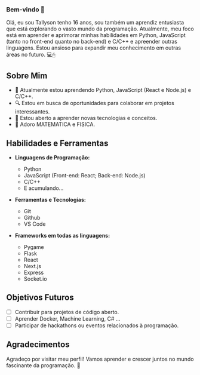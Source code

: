 ### Bem-vindo 👋

Olá, eu sou Tallyson tenho 16 anos, sou também um aprendiz entusiasta que está explorando o vasto mundo da programação. Atualmente, meu foco está em aprender e aprimorar minhas habilidades em Python, JavaScript (tanto no front-end quanto no back-end) e C/C++ e apreender outras linguagens. Estou ansioso para expandir meu conhecimento em outras áreas no futuro. 💻🖱

## Sobre Mim

- 🌱 Atualmente estou aprendendo Python, JavaScript (React e Node.js) e C/C++.
- 🔍 Estou em busca de oportunidades para colaborar em projetos interessantes.
- 🤔 Estou aberto a aprender novas tecnologias e conceitos.
- 📖 Adoro MATEMATICA e FISICA.

## Habilidades e Ferramentas

- **Linguagens de Programação:**
  - Python
  - JavaScript (Front-end: React; Back-end: Node.js)
  - C/C++
  - E acumulando...
  
- **Ferramentas e Tecnologias:**
  - Git
  - Github
  - VS Code
  
- **Frameworks em todas as linguagens:**
  - Pygame
  - Flask
  - React
  - Next.js
  - Express
  - Socket.io
<!--
## Projetos

Destaco alguns dos meus projetos mais recentes:

- [Nome do Projeto 1](link para o projeto)
- [Nome do Projeto 2](link para o projeto)
-->

## Objetivos Futuros

- [ ] Contribuir para projetos de código aberto.
- [ ] Aprender Docker, Machine Learning, C# ...
- [ ] Participar de hackathons ou eventos relacionados à programação.
<!--
## Contato

Sinta-se à vontade para entrar em contato comigo por meio das seguintes plataformas:

- [LinkedIn](link para o LinkedIn)
- [Email](seu@email.com)
-->

## Agradecimentos

Agradeço por visitar meu perfil! Vamos aprender e crescer juntos no mundo fascinante da programação. 🚀


<!--
**Tallyson-Ruan-Neves/Tallyson-Ruan-Neves** is a ✨ _special_ ✨ repository because its `README.md` (this file) appears on your GitHub profile.

Here are some ideas to get you started:

- 🔭 I’m currently working on ...
- 🌱 I’m currently learning ...
- 👯 I’m looking to collaborate on ...
- 🤔 I’m looking for help with ...
- 💬 Ask me about ...
- 📫 How to reach me: ...
- 😄 Pronouns: ...
- ⚡ Fun fact: ...
-->

